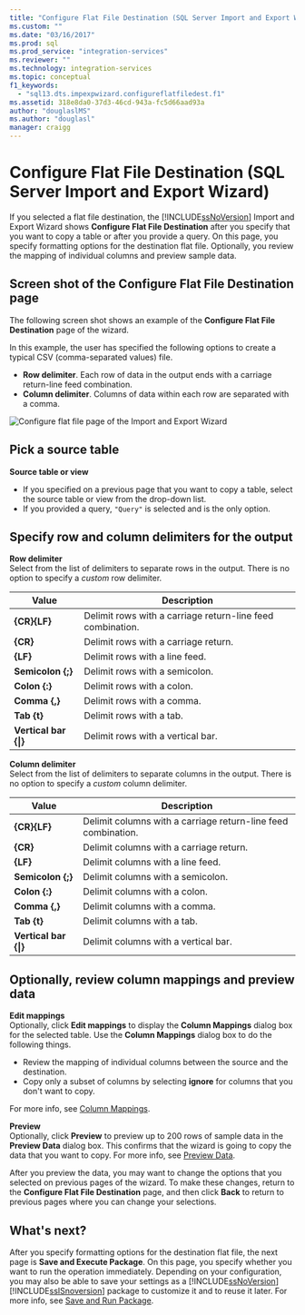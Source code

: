 ```yaml
---
title: "Configure Flat File Destination (SQL Server Import and Export Wizard) | Microsoft Docs"
ms.custom: ""
ms.date: "03/16/2017"
ms.prod: sql
ms.prod_service: "integration-services"
ms.reviewer: ""
ms.technology: integration-services
ms.topic: conceptual
f1_keywords: 
  - "sql13.dts.impexpwizard.configureflatfiledest.f1"
ms.assetid: 318e8da0-37d3-46cd-943a-fc5d66aad93a
author: "douglaslMS"
ms.author: "douglasl"
manager: craigg
---
```

# Configure Flat File Destination (SQL Server Import and Export Wizard)
  If you selected a flat file destination, the [!INCLUDE[ssNoVersion](../../includes/ssnoversion-md.md)] Import and Export Wizard shows **Configure Flat File Destination** after you specify that you want to copy a table or after you provide a query. On this page, you specify formatting options for the destination flat file. Optionally, you review the mapping of individual columns and preview sample data.  
  
## Screen shot of the Configure Flat File Destination page  
 The following screen shot shows an example of the **Configure Flat File Destination** page of the wizard.
 
 In this example, the user has specified the following options to create a typical CSV (comma-separated values) file.
-   **Row delimiter**. Each row of data in the output ends with a carriage return-line feed combination.
-   **Column delimiter**. Columns of data within each row are separated with a comma.

 ![Configure flat file page of the Import and Export Wizard](../../integration-services/import-export-data/media/flat-file.png)
  
## Pick a source table
 **Source table or view**  
-   If you specified on a previous page that you want to copy a table, select the source table or view from the drop-down list.
-   If you provided a query, `"Query"` is selected and is the only option.  

## Specify row and column delimiters for the output
 **Row delimiter**  
 Select from the list of delimiters to separate rows in the output. There is no option to specify a *custom* row delimiter.  
  
|Value|Description|  
|-----------|-----------------|  
|**{CR}{LF}**|Delimit rows with a carriage return-line feed combination.|  
|**{CR}**|Delimit rows with a carriage return.|  
|**{LF}**|Delimit rows with a line feed.|  
|**Semicolon {;}**|Delimit rows with a semicolon.|  
|**Colon {:}**|Delimit rows with a colon.|  
|**Comma {,}**|Delimit rows with a comma.|  
|**Tab {t}**|Delimit rows with a tab.|  
|**Vertical bar {&#124;}**|Delimit rows with a vertical bar.|  
  
 **Column delimiter**  
 Select from the list of delimiters to separate columns in the output. There is no option to specify a *custom* column delimiter.  
  
|Value|Description|  
|-----------|-----------------|  
|**{CR}{LF}**|Delimit columns with a carriage return-line feed combination.|  
|**{CR}**|Delimit columns with a carriage return.|  
|**{LF}**|Delimit columns with a line feed.|  
|**Semicolon {;}**|Delimit columns with a semicolon.|  
|**Colon {:}**|Delimit columns with a colon.|  
|**Comma {,}**|Delimit columns with a comma.|  
|**Tab {t}**|Delimit columns with a tab.|  
|**Vertical bar {&#124;}**|Delimit columns with a vertical bar.|  

## Optionally, review column mappings and preview data

**Edit mappings**   
Optionally, click **Edit mappings** to display the **Column Mappings** dialog box for the selected table. Use the **Column Mappings** dialog box to do the following things.
-   Review the mapping of individual columns between the source and the destination.
-   Copy only a subset of columns by selecting **ignore** for columns that you don't want to copy.

For more info, see [Column Mappings](../../integration-services/import-export-data/column-mappings-sql-server-import-and-export-wizard.md).  

**Preview**  
Optionally, click **Preview** to preview up to 200 rows of sample data in the **Preview Data** dialog box. This confirms that the wizard is going to copy the data that you want to copy. For more info, see [Preview Data](../../integration-services/import-export-data/preview-data-dialog-box-sql-server-import-and-export-wizard.md).  
  
After you preview the data, you may want to change the options that you selected on previous pages of the wizard. To make these changes, return to the **Configure Flat File Destination** page, and then click **Back** to return to previous pages where you can change your selections.  

## What's next?  
 After you specify formatting options for the destination flat file, the next page is **Save and Execute Package**. On this page, you specify whether you want to run the operation immediately. Depending on your configuration, you may also be able to save your settings as a [!INCLUDE[ssNoVersion](../../includes/ssnoversion-md.md)] [!INCLUDE[ssISnoversion](../../includes/ssisnoversion-md.md)] package to customize it and to reuse it later. For more info, see [Save and Run Package](../../integration-services/import-export-data/save-and-run-package-sql-server-import-and-export-wizard.md).  

